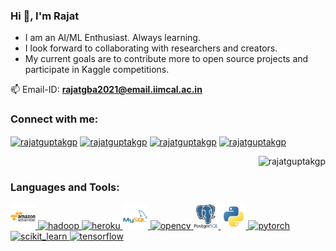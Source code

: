 ### Hi 👋, I'm Rajat

- I am an AI/ML Enthusiast. Always learning.
- I look forward to collaborating with researchers and creators.
- My current goals are to contribute more to open source projects and participate in Kaggle competitions.

📫 Email-ID: **rajatgba2021@email.iimcal.ac.in**

<h3 align="left">Connect with me:</h3>
<p align="left">
<a href="https://linkedin.com/in/rajatguptakgp" target="blank"><img align="center" src="https://camo.githubusercontent.com/c8a9c5b414cd812ad6a97a46c29af67239ddaeae08c41724ff7d945fb4c047e5/68747470733a2f2f6564656e742e6769746875622e696f2f537570657254696e7949636f6e732f696d616765732f7376672f6c696e6b6564696e2e737667" alt="rajatguptakgp" height="30" width="40" /></a>
<a href="https://www.kaggle.com/rajat95gupta" target="blank"><img align="center" src="https://www.vectorlogo.zone/logos/kaggle/kaggle-icon.svg" alt="rajatguptakgp" height="30" width="40" /></a>
<a href="https://www.codechef.com/users/rajatguptakgp" target="blank"><img align="center" src="https://cdn.jsdelivr.net/npm/simple-icons@3.1.0/icons/codechef.svg" alt="rajatguptakgp" height="30" width="40" /></a>
<a href="https://www.hackerrank.com/rajatguptakgp" target="blank"><img align="center" src="https://upload.wikimedia.org/wikipedia/commons/6/6a/Hackerrank_meaningful_logo.svg" alt="rajatguptakgp" height="30" width="40" /></a>
</p>
<p>&nbsp;<img align="right" src="https://github-readme-stats.vercel.app/api?username=rajatguptakgp&count_private=true&show_icons=true&locale=en&hide=prs,contribs" alt="rajatguptakgp" /></p>
<h3 align="left">Languages and Tools:</h3>
<p align="left"> <a href="https://aws.amazon.com" target="_blank"> <img src="https://raw.githubusercontent.com/devicons/devicon/master/icons/amazonwebservices/amazonwebservices-original-wordmark.svg" alt="aws" width="40" height="40"/> </a> <a href="https://hadoop.apache.org/" target="_blank"> <img src="https://www.vectorlogo.zone/logos/apache_hadoop/apache_hadoop-icon.svg" alt="hadoop" width="40" height="40"/> </a> <a href="https://heroku.com" target="_blank"> <img src="https://www.vectorlogo.zone/logos/heroku/heroku-icon.svg" alt="heroku" width="40" height="40"/> </a> <a href="https://www.mysql.com/" target="_blank"> <img src="https://raw.githubusercontent.com/devicons/devicon/master/icons/mysql/mysql-original-wordmark.svg" alt="mysql" width="40" height="40"/> </a> <a href="https://opencv.org/" target="_blank"> <img src="https://www.vectorlogo.zone/logos/opencv/opencv-icon.svg" alt="opencv" width="40" height="40"/> </a> <a href="https://www.postgresql.org" target="_blank"> <img src="https://raw.githubusercontent.com/devicons/devicon/master/icons/postgresql/postgresql-original-wordmark.svg" alt="postgresql" width="40" height="40"/> </a> <a href="https://www.python.org" target="_blank"> <img src="https://raw.githubusercontent.com/devicons/devicon/master/icons/python/python-original.svg" alt="python" width="40" height="40"/> </a> <a href="https://pytorch.org/" target="_blank"> <img src="https://www.vectorlogo.zone/logos/pytorch/pytorch-icon.svg" alt="pytorch" width="40" height="40"/> </a> <a href="https://scikit-learn.org/" target="_blank"> <img src="https://upload.wikimedia.org/wikipedia/commons/0/05/Scikit_learn_logo_small.svg" alt="scikit_learn" width="40" height="40"/> </a> <a href="https://www.tensorflow.org" target="_blank"> <img src="https://www.vectorlogo.zone/logos/tensorflow/tensorflow-icon.svg" alt="tensorflow" width="40" height="40"/> </a> </p>
